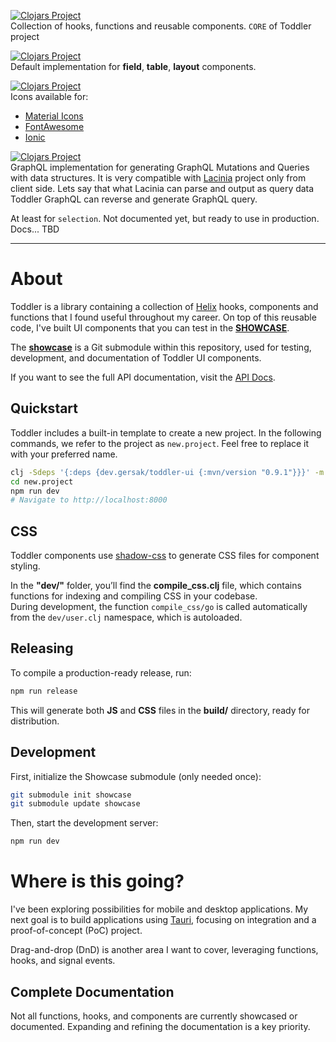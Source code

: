 

[![Clojars Project](https://img.shields.io/clojars/v/dev.gersak/toddler.svg)](https://clojars.org/dev.gersak/toddler)  
Collection of hooks, functions and reusable components. `CORE` of Toddler project


[![Clojars Project](https://img.shields.io/clojars/v/dev.gersak/toddler-ui.svg)](https://clojars.org/dev.gersak/toddler-ui)  
Default implementation for **field**, **table**, **layout** components.

[![Clojars Project](https://img.shields.io/clojars/v/dev.gersak/toddler-icons.svg)](https://clojars.org/dev.gersak/toddler-icons)  
Icons available for:

 * [Material Icons](https://fonts.google.com/icons)
 * [FontAwesome](https://fontawesome.com/icons)
 * [Ionic](https://ionic.io/ionicons)

[![Clojars Project](https://img.shields.io/clojars/v/dev.gersak/toddler-graphql.svg)](https://clojars.org/dev.gersak/toddler-graphql)  
GraphQL implementation for generating GraphQL Mutations and Queries with data structures. It is very compatible with
[Lacinia]() project only from client side. Lets say that what Lacinia can parse and output as query data Toddler GraphQL
can reverse and generate GraphQL query.

At least for `selection`. Not documented yet, but ready to use in production. Docs... TBD


---


# About
Toddler is a library containing a collection of [Helix](https://github.com/lilactown/helix.git) hooks,
components and functions that I found useful throughout my career.
On top of this reusable code, I've built UI components that you can test in the **[SHOWCASE](https://gersak.github.io/toddler)**.

The **[showcase](https://github.com/gersak/toddler-showcase.git)** is a Git submodule within this repository,
used for testing, development, and documentation of Toddler UI components.

If you want to see the full API documentation, visit the [API Docs](https://gersak.github.io/toddler/codox/index.html).

## Quickstart
Toddler includes a built-in template to create a new project. In the following commands,
we refer to the project as `new.project`. Feel free to replace it with your preferred name.

```sh
clj -Sdeps '{:deps {dev.gersak/toddler-ui {:mvn/version "0.9.1"}}}' -m toddler.start new.project
cd new.project
npm run dev
# Navigate to http://localhost:8000
```

## CSS
Toddler components use [shadow-css](https://github.com/thheller/shadow-css.git) to generate CSS files for component styling.

In the **"dev/"** folder, you’ll find the **compile_css.clj** file, which contains functions for indexing and compiling CSS in your codebase.  
During development, the function ```compile_css/go``` is called automatically from the `dev/user.clj` namespace, which is autoloaded.

## Releasing
To compile a production-ready release, run:

```sh
npm run release
```

This will generate both **JS** and **CSS** files in the **build/** directory, ready for distribution.

## Development
First, initialize the Showcase submodule (only needed once):

```sh
git submodule init showcase
git submodule update showcase
```

Then, start the development server:

```sh
npm run dev
```

# Where is this going?

I've been exploring possibilities for mobile and desktop applications.
My next goal is to build applications using [Tauri](https://v2.tauri.app/),
focusing on integration and a proof-of-concept (PoC) project.

Drag-and-drop (DnD) is another area I want to cover, leveraging functions, hooks, and signal events.

## Complete Documentation

Not all functions, hooks, and components are currently showcased or documented. Expanding and refining the documentation is a key priority.
